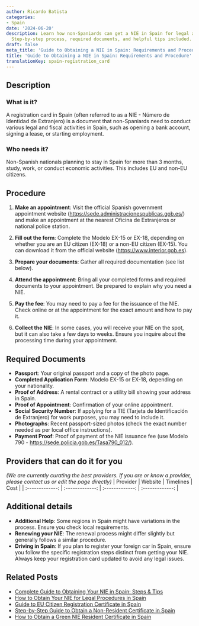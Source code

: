 ```yaml
---
author: Ricardo Batista
categories:
- Spain
date: '2024-06-20'
description: Learn how non-Spaniards can get a NIE in Spain for legal and fiscal activities.
  Step-by-step process, required documents, and helpful tips included.
draft: false
meta_title: 'Guide to Obtaining a NIE in Spain: Requirements and Procedure'
title: 'Guide to Obtaining a NIE in Spain: Requirements and Procedure'
translationKey: spain-registration_card
---
```





## Description
### What is it?
A registration card in Spain (often referred to as a NIE - Número de Identidad de Extranjero) is a document that non-Spaniards need to conduct various legal and fiscal activities in Spain, such as opening a bank account, signing a lease, or starting employment.

### Who needs it?
Non-Spanish nationals planning to stay in Spain for more than 3 months, study, work, or conduct economic activities. This includes EU and non-EU citizens.

## Procedure
1. **Make an appointment**: Visit the official Spanish government appointment website (https://sede.administracionespublicas.gob.es/) and make an appointment at the nearest Oficina de Extranjeros or national police station.

2. **Fill out the form**: Complete the Modelo EX-15 or EX-18, depending on whether you are an EU citizen (EX-18) or a non-EU citizen (EX-15). You can download it from the official website (https://www.interior.gob.es).

3. **Prepare your documents**: Gather all required documentation (see list below).

4. **Attend the appointment**: Bring all your completed forms and required documents to your appointment. Be prepared to explain why you need a NIE.

5. **Pay the fee**: You may need to pay a fee for the issuance of the NIE. Check online or at the appointment for the exact amount and how to pay it.

6. **Collect the NIE**: In some cases, you will receive your NIE on the spot, but it can also take a few days to weeks. Ensure you inquire about the processing time during your appointment.

## Required Documents
- **Passport**: Your original passport and a copy of the photo page.
- **Completed Application Form**: Modelo EX-15 or EX-18, depending on your nationality.
- **Proof of Address**: A rental contract or a utility bill showing your address in Spain.
- **Proof of Appointment**: Confirmation of your online appointment.
- **Social Security Number**: If applying for a TIE (Tarjeta de Identificación de Extranjero) for work purposes, you may need to include it.
- **Photographs**: Recent passport-sized photos (check the exact number needed as per local office instructions).
- **Payment Proof**: Proof of payment of the NIE issuance fee (use Modelo 790 - https://sede.policia.gob.es/Tasa790_012/).

## Providers that can do it for you
_(We are currently curating the best providers. If you are or know a provider, please contact us or edit the page directly)_
| Provider        |     Website     |     Timelines    |       Cost      |
| :-------------: | :-------------: |  :-------------: | :-------------: |

## Additional details
- **Additional Help**: Some regions in Spain might have variations in the process. Ensure you check local requirements.
- **Renewing your NIE**: The renewal process might differ slightly but generally follows a similar procedure.
- **Driving in Spain**: If you plan to register your foreign car in Spain, ensure you follow the specific registration steps distinct from getting your NIE. Always keep your registration card updated to avoid any legal issues.


## Related Posts

- [Complete Guide to Obtaining Your NIE in Spain: Steps & Tips](https://tramitit.com/guides/spain/nie_application/)
- [How to Obtain Your NIE for Legal Procedures in Spain](https://tramitit.com/guides/spain/assignment_of_nie_at_the_request_of_the_interested_party/)
- [Guide to EU Citizen Registration Certificate in Spain](https://tramitit.com/guides/spain/certificate_of_registration_of_eu_citizen/)
- [Step-by-Step Guide to Obtain a Non-Resident Certificate in Spain](https://tramitit.com/guides/spain/non-resident_certificate/)
- [How to Obtain a Green NIE Resident Certificate in Spain](https://tramitit.com/guides/spain/resident_certificate/)